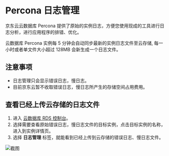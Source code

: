 # Percona 日志管理
京东云云数据库 Percona 提供了原始的实例日志，方便您使用现成的工具进行日志分析，进行应用程序的排错、优化。

云数据库 Percona 实例每 5 分钟会自动同步最新的实例日志文件至云存储, 每一小时或者单文件大小超过 128MB 会新生成一个日志文件。

## 注意事项
* 日志管理只会显示错误日志，慢日志。
* 目前京东云暂不收取错误日志，慢日志所产生的存储空间占用费用。

## 查看已经上传云存储的日志文件
1. 进入 [云数据库 RDS 控制台](https://rds-console.jdcloud.com/database)。
2. 选择需要查看原始错误日志，慢日志文件的目标实例，点击目标实例的名称，进入到实例详情页。
3. 选择 **日志管理** 标签，就能看到已经上传到云存储的错误日志、慢日志文件。

![截图](../../../../../../image/RDS/log-manager.jpg)

